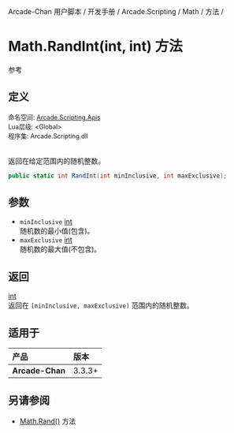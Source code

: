 Arcade-Chan 用户脚本 / 开发手册 / Arcade.Scripting / Math / 方法 /
# Math.RandInt(int, int) 方法
参考

## 定义
<div style="font-size: 90%;">
命名空间: <a href="README.md">Arcade.Scripting.Apis</a><br />
Lua层级: &lt;Global&gt;<br />
程序集: Arcade.Scripting.dll
</div><br />

返回在给定范围内的随机整数。

```csharp
public static int RandInt(int minInclusive, int maxExclusive);
```

## 参数
- ``minInclusive`` [int](https://docs.microsoft.com/zh-cn/dotnet/api/system.int32)  
  随机数的最小值(包含)。
- ``maxExclusive`` [int](https://docs.microsoft.com/zh-cn/dotnet/api/system.int32)  
  随机数的最大值(不包含)。

## 返回
[int](https://docs.microsoft.com/zh-cn/dotnet/api/system.int32)  
  返回在 ``[minInclusive, maxExclusive)`` 范围内的随机整数。

## 适用于
| 产品 | 版本 |
|:----|:----|
| **Arcade-Chan** | 3.3.3+ |

## 另请参阅
- [Math.Rand()](Math_Rand.md) 方法